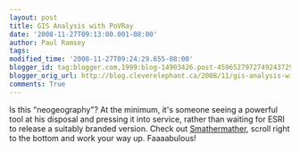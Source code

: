 ```yaml
---
layout: post
title: GIS Analysis with PoVRay
date: '2008-11-27T09:13:00.001-08:00'
author: Paul Ramsey
tags: 
modified_time: '2008-11-27T09:24:29.655-08:00'
blogger_id: tag:blogger.com,1999:blog-14903426.post-4596527972749243729
blogger_orig_url: http://blog.cleverelephant.ca/2008/11/gis-analysis-with-povray.html
comments: True
---
```


Is this "neogeography"? At the minimum, it's someone seeing a powerful tool at his disposal and pressing it into service, rather than waiting for ESRI to release a suitably branded version. Check out [Smathermather](http://smathermather.wordpress.com/), scroll right to the bottom and work your way up. Faaaabulous!

